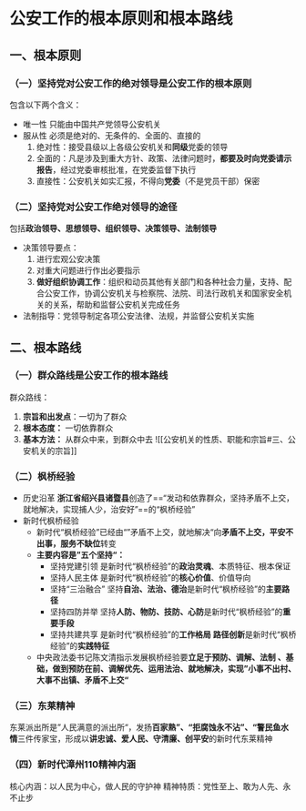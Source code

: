 # 公安工作的根本原则和根本路线
## 一、根本原则
### （一）坚持党对公安工作的绝对领导是公安工作的根本原则
包含以下两个含义：
- 唯一性
	只能由中国共产党领导公安机关
- 服从性
	必须是绝对的、无条件的、全面的、直接的
	1. 绝对性：接受县级以上各级公安机关和**同级**党委的领导
	2. 全面的：凡是涉及到重大方针、政策、法律问题时，**都要及时向党委请示报告**，经过党委审核批准，在党委监督下执行
	3. 直接性：公安机关如实汇报，不得向**党委**（不是党员干部）保密
### （二）坚持党对公安工作绝对领导的途径
包括**政治领导、思想领导、组织领导、决策领导、法制领导**
- 决策领导要点：
	1. 进行宏观公安决策
	2. 对重大问题进行作出必要指示
	3. **做好组织协调工作**：组织和动员其他有关部门和各种社会力量，支持、配合公安工作，协调公安机关与检察院、法院、司法行政机关和国家安全机关的关系，帮助和监督公安机关完成任务
- 法制指导：党领导制定各项公安法律、法规，并监督公安机关实施
## 二、根本路线
### （一）群众路线是公安工作的根本路线
群众路线：
1. **宗旨和出发点**：一切为了群众
2. **根本态度：** 一切依靠群众
3. **基本方法：** 从群众中来，到群众中去
	![[公安机关的性质、职能和宗旨#三、公安机关的宗旨]]
### （二）枫桥经验
- 历史沿革
	**浙江省绍兴县诸暨县**创造了==“发动和依靠群众，坚持矛盾不上交，就地解决，实现捕人少，治安好”==的“枫桥经验”
- 新时代枫桥经验
	- 新时代“枫桥经验”已经由“”矛盾不上交，就地解决“向**矛盾不上交，平安不出事，服务不缺位**转变
	- **主要内容是”五个坚持“：**
		- 坚持党建引领
			是新时代“枫桥经验”的**政治灵魂**、本质特征、根本保证
		- 坚持人民主体
			是新时代“枫桥经验”的**核心价值**、价值导向
		- 坚持“三治融合”
			坚持**自治、法治、德治**是新时代“枫桥经验”的**主要路径**
		- 坚持四防并举
			坚持**人防、物防、技防、心防**是新时代“枫桥经验”的**重要手段**
		- 坚持共建共享
			是新时代“枫桥经验”的**工作格局**
		**路径创新**是新时代“枫桥经验”的**实践特征**
	- 中央政法委书记陈文清指示发展枫桥经验要**立足于预防、调解、法制 、基础，做到预防在前、调解优先、运用法治、就地解决，实现”小事不出村、大事不出镇、矛盾不上交“**
### （三）东莱精神
东莱派出所是”人民满意的派出所“，发扬**百家熟”、“拒腐蚀永不沾”、“警民鱼水情**三件传家宝，形成以**讲忠诚、爱人民、守清廉、创平安**的新时代东莱精神
### （四）新时代漳州110精神内涵
核心内涵：以人民为中心，做人民的守护神
精神特质：党性至上、敢为人先、永不止步